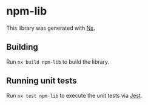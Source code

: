 # npm-lib

This library was generated with [Nx](https://nx.dev).

## Building

Run `nx build npm-lib` to build the library.

## Running unit tests

Run `nx test npm-lib` to execute the unit tests via [Jest](https://jestjs.io).
